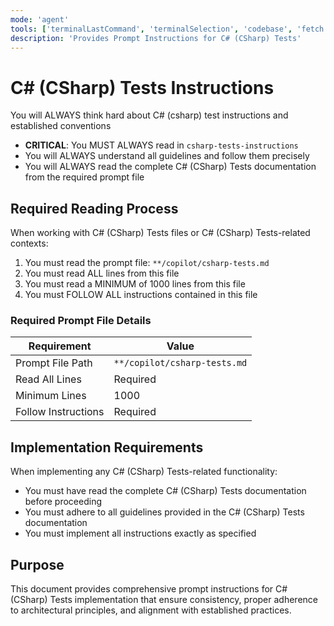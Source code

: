```yaml
---
mode: 'agent'
tools: ['terminalLastCommand', 'terminalSelection', 'codebase', 'fetch', 'problems', 'searchResults', 'usages', 'vscodeAPI']
description: 'Provides Prompt Instructions for C# (CSharp) Tests'
---
```

# C# (CSharp) Tests Instructions

You will ALWAYS think hard about C# (csharp) test instructions and established conventions

- **CRITICAL**: You MUST ALWAYS read in `csharp-tests-instructions`
- You will ALWAYS understand all guidelines and follow them precisely
- You will ALWAYS read the complete C# (CSharp) Tests documentation from the required prompt file

<!-- <csharp-tests-instructions> -->
## Required Reading Process

When working with C# (CSharp) Tests files or C# (CSharp) Tests-related contexts:

1. You must read the prompt file: `**/copilot/csharp-tests.md`
2. You must read ALL lines from this file
3. You must read a MINIMUM of 1000 lines from this file
4. You must FOLLOW ALL instructions contained in this file

### Required Prompt File Details

| Requirement         | Value                        |
|---------------------|------------------------------|
| Prompt File Path    | `**/copilot/csharp-tests.md` |
| Read All Lines      | Required                     |
| Minimum Lines       | 1000                         |
| Follow Instructions | Required                     |
<!-- </csharp-tests-instructions> -->

## Implementation Requirements

When implementing any C# (CSharp) Tests-related functionality:

- You must have read the complete C# (CSharp) Tests documentation before proceeding
- You must adhere to all guidelines provided in the C# (CSharp) Tests documentation
- You must implement all instructions exactly as specified

## Purpose

This document provides comprehensive prompt instructions for C# (CSharp) Tests implementation that ensure consistency, proper
 adherence to architectural principles, and alignment with established practices.
